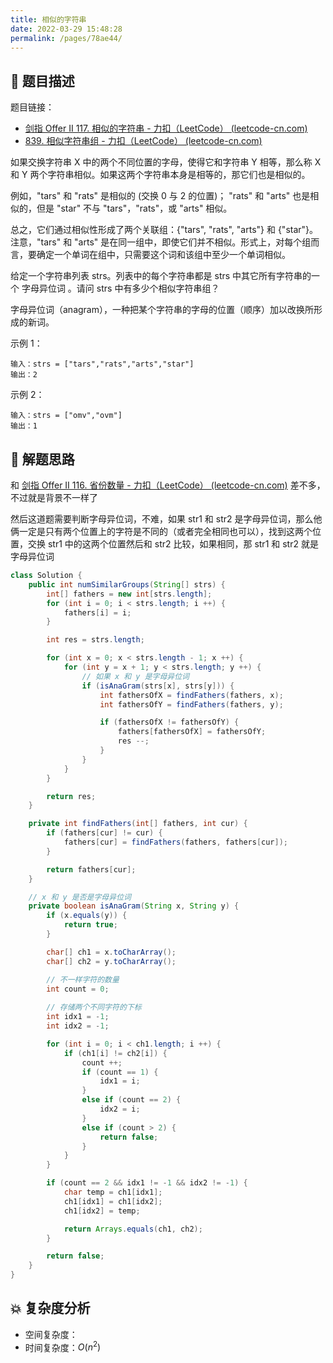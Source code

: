 ```yaml
---
title: 相似的字符串
date: 2022-03-29 15:48:28
permalink: /pages/78ae44/
---
```

## 📃 题目描述

题目链接：

- [剑指 Offer II 117. 相似的字符串 - 力扣（LeetCode） (leetcode-cn.com)](https://leetcode-cn.com/problems/H6lPxb/submissions/)
- [839. 相似字符串组 - 力扣（LeetCode） (leetcode-cn.com)](https://leetcode-cn.com/problems/similar-string-groups/submissions/)

如果交换字符串 X 中的两个不同位置的字母，使得它和字符串 Y 相等，那么称 X 和 Y 两个字符串相似。如果这两个字符串本身是相等的，那它们也是相似的。

例如，"tars" 和 "rats" 是相似的 (交换 0 与 2 的位置)； "rats" 和 "arts" 也是相似的，但是 "star" 不与 "tars"，"rats"，或 "arts" 相似。

总之，它们通过相似性形成了两个关联组：{"tars", "rats", "arts"} 和 {"star"}。注意，"tars" 和 "arts" 是在同一组中，即使它们并不相似。形式上，对每个组而言，要确定一个单词在组中，只需要这个词和该组中至少一个单词相似。

给定一个字符串列表 strs。列表中的每个字符串都是 strs 中其它所有字符串的一个 字母异位词 。请问 strs 中有多少个相似字符串组？

字母异位词（anagram），一种把某个字符串的字母的位置（顺序）加以改换所形成的新词。

示例 1：

```
输入：strs = ["tars","rats","arts","star"]
输出：2
```

示例 2：

```
输入：strs = ["omv","ovm"]
输出：1
```

## 🔔 解题思路

和 [剑指 Offer II 116. 省份数量 - 力扣（LeetCode） (leetcode-cn.com)](https://leetcode-cn.com/problems/bLyHh0/) 差不多，不过就是背景不一样了

然后这道题需要判断字母异位词，不难，如果 str1 和 str2 是字母异位词，那么他俩一定是只有两个位置上的字符是不同的（或者完全相同也可以），找到这两个位置，交换 str1 中的这两个位置然后和 str2 比较，如果相同，那 str1 和 str2 就是字母异位词


```java
class Solution {
    public int numSimilarGroups(String[] strs) {
        int[] fathers = new int[strs.length];
        for (int i = 0; i < strs.length; i ++) {
            fathers[i] = i;
        }

        int res = strs.length;

        for (int x = 0; x < strs.length - 1; x ++) {
            for (int y = x + 1; y < strs.length; y ++) {
                // 如果 x 和 y 是字母异位词
                if (isAnaGram(strs[x], strs[y])) {
                    int fathersOfX = findFathers(fathers, x);
                    int fathersOfY = findFathers(fathers, y);

                    if (fathersOfX != fathersOfY) {
                        fathers[fathersOfX] = fathersOfY;
                        res --;
                    }
                }
            }
        }

        return res;
    }

    private int findFathers(int[] fathers, int cur) {
        if (fathers[cur] != cur) {
            fathers[cur] = findFathers(fathers, fathers[cur]);
        }

        return fathers[cur];
    }

    // x 和 y 是否是字母异位词
    private boolean isAnaGram(String x, String y) {
        if (x.equals(y)) {
            return true;
        }

        char[] ch1 = x.toCharArray();
        char[] ch2 = y.toCharArray();

        // 不一样字符的数量
        int count = 0;
		
        // 存储两个不同字符的下标
        int idx1 = -1;
        int idx2 = -1;

        for (int i = 0; i < ch1.length; i ++) {
            if (ch1[i] != ch2[i]) {
                count ++;
                if (count == 1) {
                    idx1 = i;
                }
                else if (count == 2) {
                    idx2 = i;
                }
                else if (count > 2) {
                    return false;
                }
            }
        }

        if (count == 2 && idx1 != -1 && idx2 != -1) {
            char temp = ch1[idx1];
            ch1[idx1] = ch1[idx2];
            ch1[idx2] = temp;

            return Arrays.equals(ch1, ch2);   
        }

        return false;
    }
}
```

## 💥 复杂度分析

- 空间复杂度：
- 时间复杂度：$O(n^2)$

